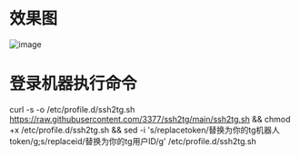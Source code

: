 # 效果图
![image](https://github.com/user-attachments/assets/05fc40b7-6234-45ac-9dbd-366acc49445f)

# 登录机器执行命令
curl -s -o /etc/profile.d/ssh2tg.sh https://raw.githubusercontent.com/3377/ssh2tg/main/ssh2tg.sh && chmod +x /etc/profile.d/ssh2tg.sh && sed -i 's/replacetoken/替换为你的tg机器人token/g;s/replaceid/替换为你的tg用户ID/g' /etc/profile.d/ssh2tg.sh

